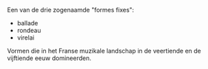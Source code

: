 Een van de drie zogenaamde "formes fixes": 
- ballade 
- rondeau 
- virelai

Vormen die in het Franse muzikale landschap in de veertiende en de vijftiende eeuw domineerden.